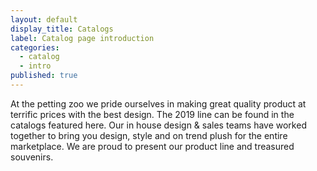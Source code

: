```yaml
---
layout: default
display_title: Catalogs
label: Catalog page introduction
categories:
  - catalog
  - intro
published: true
---
```


At the petting zoo we pride ourselves in making great quality product at terrific prices with the best design. The 2019 line can be found in the catalogs featured here. Our in house design & sales teams have worked together to bring you design, style and on trend plush for the entire  marketplace. We are proud to present our product line and treasured souvenirs.
